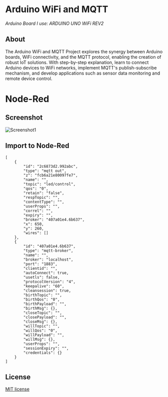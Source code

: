 # Arduino WiFi and MQTT
*Arduino Board I use: ARDUINO UNO WiFi REV2*<br>
## About
The Arduino WiFi and MQTT Project explores the synergy between Arduino boards, WiFi connectivity, and the MQTT protocol, enabling the creation of robust IoT solutions. With step-by-step explanation, learn to connect Arduino devices to WiFi networks, implement MQTT's publish-subscribe mechanism, and develop applications such as sensor data monitoring and remote device control.
# Node-Red
## Screenshot
![Screenshot1](https://github.com/WiktorK02/arduino-wifi-and-mqtt/assets/123249470/1014dcbf-0f6c-4290-ac38-928838bf142e)
## Import to Node-Red
```
[
    {
        "id": "2c6873d2.992abc",
        "type": "mqtt out",
        "z": "fcb6a21e80097fe7",
        "name": "",
        "topic": "led/control",
        "qos": "0",
        "retain": "false",
        "respTopic": "",
        "contentType": "",
        "userProps": "",
        "correl": "",
        "expiry": "",
        "broker": "407a01e4.6b637",
        "x": 650,
        "y": 260,
        "wires": []
    },
    {
        "id": "407a01e4.6b637",
        "type": "mqtt-broker",
        "name": "",
        "broker": "localhost",
        "port": "1883",
        "clientid": "",
        "autoConnect": true,
        "usetls": false,
        "protocolVersion": "4",
        "keepalive": "60",
        "cleansession": true,
        "birthTopic": "",
        "birthQos": "0",
        "birthPayload": "",
        "birthMsg": {},
        "closeTopic": "",
        "closePayload": "",
        "closeMsg": {},
        "willTopic": "",
        "willQos": "0",
        "willPayload": "",
        "willMsg": {},
        "userProps": "",
        "sessionExpiry": "",
        "credentials": {}
    }
]
```
## License 
[MIT license](LICENSE)
